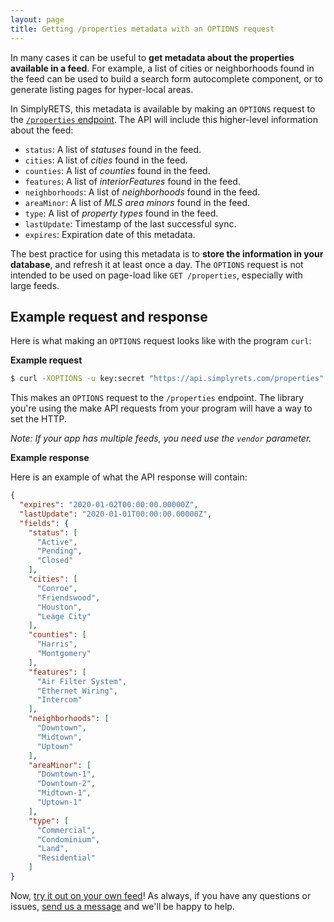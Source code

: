 ```yaml
---
layout: page
title: Getting /properties metadata with an OPTIONS request
---
```


In many cases it can be useful to **get metadata about the properties
available in a feed**. For example, a list of cities or neighborhoods
found in the feed can be used to build a search form autocomplete
component, or to generate listing pages for hyper-local areas.

In SimplyRETS, this metadata is available by making an `OPTIONS`
request to the [`/properties` endpoint](/api/index.html#/Listings/get_properties).
The API will include this higher-level information about the feed:

-   `status`: A list of _statuses_ found in the feed.
-   `cities`: A list of _cities_ found in the feed.
-   `counties`: A list of _counties_ found in the feed.
-   `features`: A list of _interiorFeatures_ found in the feed.
-   `neighborhoods`: A list of _neighborhoods_ found in the feed.
-   `areaMinor`: A list of _MLS area minors_ found in the feed.
-   `type`: A list of _property types_ found in the feed.
-   `lastUpdate`: Timestamp of the last successful sync.
-   `expires`: Expiration date of this metadata.

The best practice for using this metadata is to **store the
information in your database**, and refresh it at least once a
day. The `OPTIONS` request is not intended to be used on page-load
like `GET /properties`, especially with large feeds.

## Example request and response

Here is what making an `OPTIONS` request looks like with the program `curl`:

**Example request**

```sh
$ curl -XOPTIONS -u key:secret "https://api.simplyrets.com/properties"
```

This makes an `OPTIONS` request to the `/properties` endpoint. The
library you're using the make API requests from your program will have
a way to set the HTTP.

_Note: If your app has multiple feeds, you need use the `vendor` parameter._

**Example response**

Here is an example of what the API response will contain:

```json
{
  "expires": "2020-01-02T00:00:00.00000Z",
  "lastUpdate": "2020-01-01T00:00:00.00000Z",
  "fields": {
    "status": [
      "Active",
      "Pending",
      "Closed"
    ],
    "cities": [
      "Conroe",
      "Friendswood",
      "Houston",
      "Leage City"
    ],
    "counties": [
      "Harris",
      "Montgomery"
    ],
    "features": [
      "Air Filter System",
      "Ethernet Wiring",
      "Intercom"
    ],
    "neighborhoods": [
      "Downtown",
      "Midtown",
      "Uptown"
    ],
    "areaMinor": [
      "Downtown-1",
      "Downtown-2",
      "Midtown-1",
      "Uptown-1"
    ],
    "type": [
      "Commercial",
      "Condominium",
      "Land",
      "Residential"
    ]
}
```

Now, [try it out on your own feed](https://simplyrets.com/account#/credentials)!
As always, if you have any questions or issues,
[send us a message](https://simplyrets.com/#home-contact) and we'll be
happy to help.

